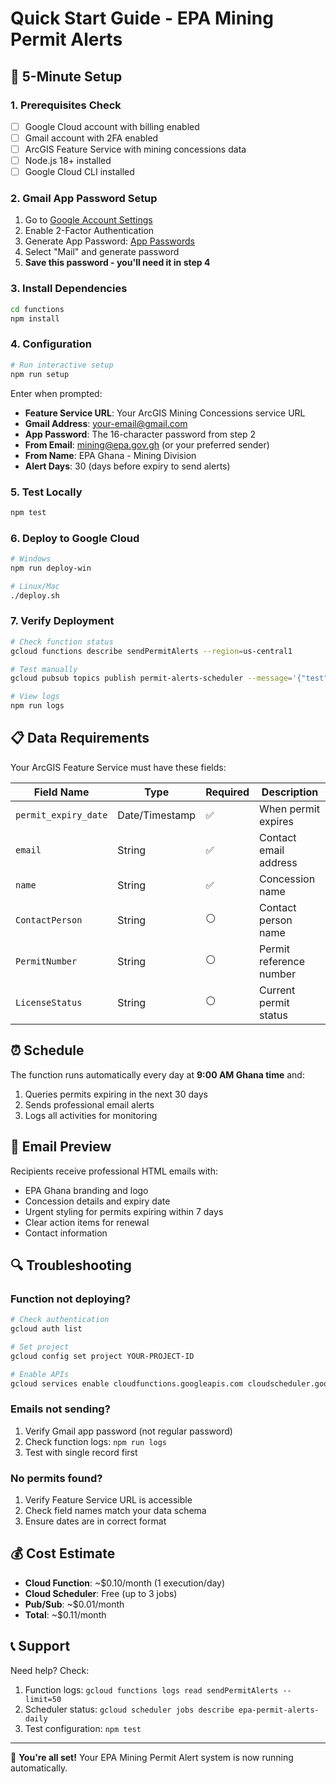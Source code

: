# Quick Start Guide - EPA Mining Permit Alerts

## 🚀 5-Minute Setup

### 1. Prerequisites Check
- [ ] Google Cloud account with billing enabled
- [ ] Gmail account with 2FA enabled
- [ ] ArcGIS Feature Service with mining concessions data
- [ ] Node.js 18+ installed
- [ ] Google Cloud CLI installed

### 2. Gmail App Password Setup
1. Go to [Google Account Settings](https://myaccount.google.com/security)
2. Enable 2-Factor Authentication
3. Generate App Password: [App Passwords](https://myaccount.google.com/apppasswords)
4. Select "Mail" and generate password
5. **Save this password - you'll need it in step 4**

### 3. Install Dependencies
```bash
cd functions
npm install
```

### 4. Configuration
```bash
# Run interactive setup
npm run setup
```

Enter when prompted:
- **Feature Service URL**: Your ArcGIS Mining Concessions service URL
- **Gmail Address**: your-email@gmail.com
- **App Password**: The 16-character password from step 2
- **From Email**: mining@epa.gov.gh (or your preferred sender)
- **From Name**: EPA Ghana - Mining Division
- **Alert Days**: 30 (days before expiry to send alerts)

### 5. Test Locally
```bash
npm test
```

### 6. Deploy to Google Cloud
```bash
# Windows
npm run deploy-win

# Linux/Mac
./deploy.sh
```

### 7. Verify Deployment
```bash
# Check function status
gcloud functions describe sendPermitAlerts --region=us-central1

# Test manually
gcloud pubsub topics publish permit-alerts-scheduler --message='{"test":true}'

# View logs
npm run logs
```

## 📋 Data Requirements

Your ArcGIS Feature Service must have these fields:

| Field Name | Type | Required | Description |
|------------|------|----------|-------------|
| `permit_expiry_date` | Date/Timestamp | ✅ | When permit expires |
| `email` | String | ✅ | Contact email address |
| `name` | String | ✅ | Concession name |
| `ContactPerson` | String | ⚪ | Contact person name |
| `PermitNumber` | String | ⚪ | Permit reference number |
| `LicenseStatus` | String | ⚪ | Current permit status |

## ⏰ Schedule

The function runs automatically every day at **9:00 AM Ghana time** and:
1. Queries permits expiring in the next 30 days
2. Sends professional email alerts
3. Logs all activities for monitoring

## 📧 Email Preview

Recipients receive professional HTML emails with:
- EPA Ghana branding and logo
- Concession details and expiry date
- Urgent styling for permits expiring within 7 days
- Clear action items for renewal
- Contact information

## 🔍 Troubleshooting

### Function not deploying?
```bash
# Check authentication
gcloud auth list

# Set project
gcloud config set project YOUR-PROJECT-ID

# Enable APIs
gcloud services enable cloudfunctions.googleapis.com cloudscheduler.googleapis.com pubsub.googleapis.com
```

### Emails not sending?
1. Verify Gmail app password (not regular password)
2. Check function logs: `npm run logs`
3. Test with single record first

### No permits found?
1. Verify Feature Service URL is accessible
2. Check field names match your data schema
3. Ensure dates are in correct format

## 💰 Cost Estimate

- **Cloud Function**: ~$0.10/month (1 execution/day)
- **Cloud Scheduler**: Free (up to 3 jobs)
- **Pub/Sub**: ~$0.01/month
- **Total**: ~$0.11/month

## 📞 Support

Need help? Check:
1. Function logs: `gcloud functions logs read sendPermitAlerts --limit=50`
2. Scheduler status: `gcloud scheduler jobs describe epa-permit-alerts-daily`
3. Test configuration: `npm test`

---

🎉 **You're all set!** Your EPA Mining Permit Alert system is now running automatically.
